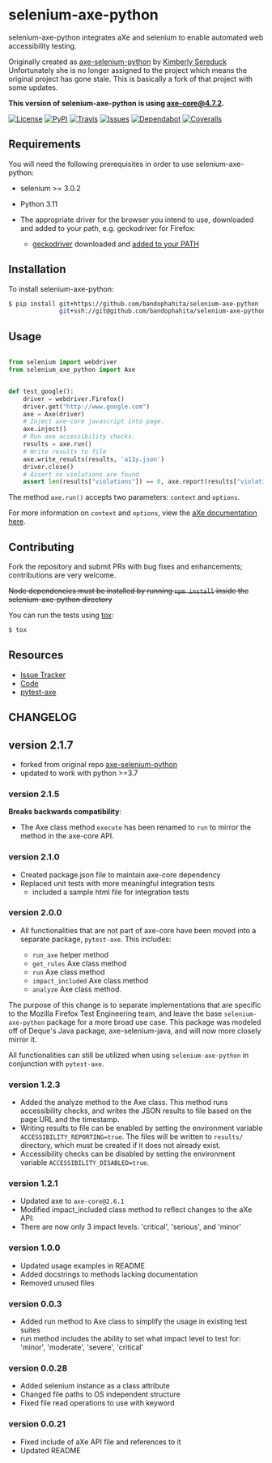 selenium-axe-python
===================

selenium-axe-python integrates aXe and selenium to enable automated web accessibility testing.

Originally created as [axe-selenium-python](http://github.com/mozilla-services/axe-selenium-python/) by [Kimberly Sereduck](https://github.com/kimberlythegeek)
Unfortunately she is no longer assigned to the project which means the original project has gone stale.
This is basically a fork of that project with some updates.

**This version of selenium-axe-python is using axe-core@4.7.2.**

[![License](https://img.shields.io/badge/license-MPL%202.0-blue.svg)](https://github.com/mozilla-services/axe-selenium-python/blob/master/LICENSE.txt)
[![PyPI](https://img.shields.io/pypi/v/axe-selenium-python.svg)](https://pypi.org/project/axe-selenium-python/)
[![Travis](https://img.shields.io/travis/mozilla-services/axe-selenium-python.svg)](https://travis-ci.org/mozilla-services/axe-selenium-python)
[![Issues](https://img.shields.io/github/issues-raw/mozilla-services/axe-selenium-python.svg)](https://github.com/mozilla-services/axe-selenium-python/issues)
[![Dependabot](https://api.dependabot.com/badges/status?host=github&repo=mozilla-services/axe-selenium-python)](https://dependabot.com)
[![Coveralls](https://coveralls.io/repos/github/mozilla-services/axe-selenium-python/badge.svg?branch=master)](https://coveralls.io/github/mozilla-services/axe-selenium-python?branch=master)


Requirements
------------

You will need the following prerequisites in order to use selenium-axe-python:

- selenium >= 3.0.2
- Python 3.11
- The appropriate driver for the browser you intend to use, downloaded and added to your path, e.g. geckodriver for Firefox:

  - [geckodriver](https://github.com/mozilla/geckodriver/releases) downloaded and [added to your PATH](https://stackoverflow.com/questions/40208051/selenium-using-python-geckodriver-executable-needs-to-be-in-path#answer-40208762)

Installation
------------

To install selenium-axe-python:

```bash
$ pip install git+https://github.com/bandophahita/selenium-axe-python
              git+ssh://git@github.com/bandophahita/selenium-axe-python.git@master
```

Usage
-----

```python

from selenium import webdriver
from selenium_axe_python import Axe


def test_google():
    driver = webdriver.Firefox()
    driver.get("http://www.google.com")
    axe = Axe(driver)
    # Inject axe-core javascript into page.
    axe.inject()
    # Run axe accessibility checks.
    results = axe.run()
    # Write results to file
    axe.write_results(results, 'a11y.json')
    driver.close()
    # Assert no violations are found
    assert len(results["violations"]) == 0, axe.report(results["violations"])
```

The method `axe.run()` accepts two parameters: `context` and `options`.

For more information on `context` and `options`, view the [aXe documentation here](https://github.com/dequelabs/axe-core/blob/master/doc/API.md#parameters-axerun).

Contributing
------------

Fork the repository and submit PRs with bug fixes and enhancements;
contributions are very welcome.

~~Node dependencies must be installed by running `npm install` inside the selenium-axe-python directory~~

You can run the tests using [tox](https://tox.readthedocs.io/en/latest/):

```bash
$ tox
```

Resources
---------

- [Issue Tracker](http://github.com/mozilla-services/axe-selenium-python/issues>)
- [Code](http://github.com/mozilla-services/axe-selenium-python/)
- [pytest-axe](http://github.com/mozilla-services/pytest-axe/)

CHANGELOG
---------

## version 2.1.7

- forked from original repo [axe-selenium-python](http://github.com/mozilla-services/axe-selenium-python/)
- updated to work with python >=3.7


### version 2.1.5

**Breaks backwards compatibility**:

- The Axe class method `execute` has been renamed to `run` to mirror the method in the axe-core API.

### version 2.1.0

- Created package.json file to maintain axe-core dependency
- Replaced unit tests with more meaningful integration tests
  - included a sample html file for integration tests

### version 2.0.0

- All functionalities that are not part of axe-core have been moved into a separate package, `pytest-axe`. This includes:

  - `run_axe` helper method
  - `get_rules` Axe class method
  - `run` Axe class method
  - `impact_included` Axe class method
  - `analyze` Axe class method.

The purpose of this change is to separate implementations that are specific to the Mozilla Firefox Test Engineering team,
and leave the base `selenium-axe-python` package for a more broad use case. This package was modeled off of Deque's
Java package, axe-selenium-java, and will now more closely mirror it.

All functionalities can still be utilized when using `selenium-axe-python` in conjunction with `pytest-axe`.

### version 1.2.3

- Added the analyze method to the Axe class. This method runs accessibility checks, and writes the JSON results to file based on the page URL and the timestamp.
- Writing results to file can be enabled by setting the environment variable `ACCESSIBILITY_REPORTING=true`. The files will be written to `results/` directory, which must be created if it does not already exist.
- Accessibility checks can be disabled by setting the environment variable `ACCESSIBILITY_DISABLED=true`.

### version 1.2.1

- Updated axe to `axe-core@2.6.1`
- Modified impact_included class method to reflect changes to the aXe API:
- There are now only 3 impact levels: 'critical', 'serious', and 'minor'

### version 1.0.0

- Updated usage examples in README
- Added docstrings to methods lacking documentation
- Removed unused files

### version 0.0.3

- Added run method to Axe class to simplify the usage in existing test suites
- run method includes the ability to set what impact level to test for: 'minor', 'moderate', 'severe', 'critical'

### version 0.0.28

- Added selenium instance as a class attribute
- Changed file paths to OS independent structure
- Fixed file read operations to use with keyword


### version 0.0.21

- Fixed include of aXe API file and references to it
- Updated README

